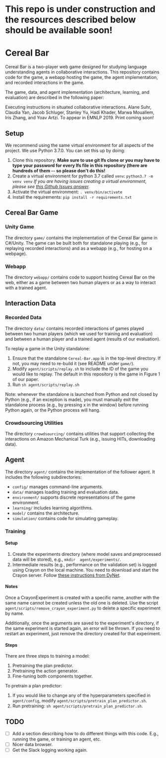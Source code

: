# This repo is under construction and the resources described below should be available soon!

# Cereal Bar
Cereal Bar is a two-player web game designed for studying language understanding agents in collaborative interactions. This repository contains code for the game, a webapp hosting the game, the agent implementation, and recorded interactions in the game. 

The game, data, and agent implementation (architecture, learning, and evaluation) are described in the following paper:

Executing instructions in situated collaborative interactions. Alane Suhr, Claudia Yan, Jacob Schluger, Stanley Yu, Hadi Khader, Marwa Mouallem, Iris Zhang, and Yoav Artzi. To appear in EMNLP 2019. Print coming soon!

## Setup

We recommend using the same virtual environment for all aspects of the project. We use Python 3.7.0. You can set this up
 by doing:

1. Clone this repository. **Make sure to use git lfs clone or you may have to type your password for every lfs file in this repository (there are hundreds of them -- so please don't do this!**
1. Create a virtual environment for python 3.7 called `venv`: `python3.7 -m venv venv` _If you are having issues creating a virtual environment, please see [this Github Issues answer](https://github.com/ContinuumIO/anaconda-issues/issues/6917#issuecomment-340014721)._
1. Activate the virtual environment: `. venv/bin/activate`
1. Install the requirements: `pip install -r requirements.txt`


## Cereal Bar Game

### Unity Game

The directory `game/` contains the implementation of the Cereal Bar game in C#/Unity. The game can be built both for standalone playing (e.g., for replaying recorded interactions) and as a webapp (e.g., for hosting on a webpage).

### Webapp

The directory `webapp/` contains code to support hosting Cereal Bar on the web, either as a game between two human players or as a way to interact with a trained agent.

## Interaction Data

### Recorded Data

The directory `data/` contains recorded interactions of games played between two human players (which we used for training and evaluation) and between a human player and a trained agent (results of our evaluation).

To replay a game in the Unity standalone:

1. Ensure that the standalone `Cereal-Bar.app` is in the top-level directory. If not, you may need to re-build it 
(see README under `game/`).
1. Modify `agent/scripts/replay.sh` to include the ID of the game you would like to replay. The default in this 
repository is the game in Figure 1 of our paper.
1. Run `sh agent/scripts/replay.sh`

Note: whenever the standalone is launched from Python and not closed by Python (e.g., if an exception is made), you 
must manually exit the standalone process (e.g., by pressing x in the window) before running Python again, or the
Python process will hang.


### Crowdsourcing Utilities

The directory `crowdsourcing/` contains utilities that support collecting the interactions on Amazon Mechanical Turk (e.g., issuing HITs, downloading data).

## Agent

The directory `agent/` contains the implementation of the follower agent. It includes the following subdirectories:

* `config/` manages command-line arguments.
* `data/` manages loading training and evaluation data.
* `environment/` supports discrete representations of the game environment.
* `learning/` includes learning algorithms.
* `model/` contains the architecture.
* `simulation/` contains code for simulating gameplay.

### Training

#### Setup

1. Create the experiments directory (where model saves and preprocessed data will be stored), e.g., `mkdir 
agent/experiments/`.
1. Intermediate results (e.g., performance on the validation set) is logged using Crayon on the local machine. You 
need to download and start the Crayon server. Follow 
[these instructions from DyNet](https://github.com/clab/dynet/tree/master/examples/tensorboard).

#### Notes

Once a CrayonExperiment is created with a specific name, another with the same name cannot be created unless the old 
one is deleted. Use the script `agent/scripts/remove_crayon_experiment.py` to delete a specific experiment by name.

Additionally, once the arguments are saved to the experiment's directory, if the same experiment is started again, an
 error will be thrown. If you need to restart an experiment, just remove the directory created for that experiment.


#### Steps
There are three steps to training a model:

1. Pretraining the plan predictor.
1. Pretraining the action generator.
1. Fine-tuning both components together.

To pretrain a plan predictor:

1. If you would like to change any of the hyperparameters specified in `agent/config`, modify 
`agent/scripts/pretrain_plan_predictor.sh`.
1. Run pretraining: `sh agent/scripts/pretrain_plan_predictor.sh`.

## TODO

- [ ] Add a section describing how to do different things with this code. E.g., running the game, or training an agent, etc.
- [ ] Nicer data browser.
- [ ] Get the Slack logging working again.
